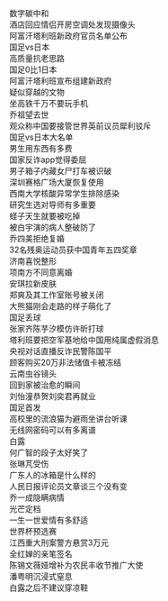 数字碳中和  
酒店回应情侣开房空调处发现摄像头  
阿富汗塔利班新政府官员名单公布  
国足vs日本  
高质量抗老思路  
国足0比1日本  
阿富汗塔利班宣布组建新政府  
疑似穿越的文物  
坐高铁千万不要玩手机  
乔祖望去世  
观众称中国要接管世界英前议员犀利驳斥  
国足vs日本大名单  
男生用东西有多费  
国家反诈app觉得委屈  
男子箱子内藏女尸打车被识破  
深圳赛格广场大厦恢复使用  
西南大学核酸异常学生排除感染  
研究生选对导师有多重要  
蛏子天生就要被吃掉  
被白宇演的病人整破防了  
乔四美拒绝复婚  
32名残奥运动员获中国青年五四奖章  
济南喜悦整形  
项南方不同意离婚  
安琪拉新皮肤  
郑爽及其工作室账号被关闭  
大熊猫刚会走路的样子萌化了  
国足丢球  
张家齐陈芋汐模仿许昕打球  
塔利班要把空军基地给中国用纯属虚假消息  
央视对话直播反诈民警陈国平  
顾客购买20万非法储值卡被冻结  
云南虫谷镜头  
回到家被治愈的瞬间  
刘怡潼恭贺刘奕君再就业  
国足首发  
高校里的流浪猫为避雨坐讲台听课  
无线网密码可以有多离谱  
白露  
何广智的段子太好笑了  
张琳芃受伤  
广东人的冰箱是什么样的  
人民日报评论员文章谈三个没有变  
乔一成隐瞒病情  
光芒定档  
一生一世爱情有多舒适  
世界杯预选赛  
江西重大刑案警方悬赏3万元  
全红婵的亲笔签名  
陈锡文薇娅增补为农民丰收节推广大使  
潘粤明沉浸式窒息  
白露之后不建议穿凉鞋  

